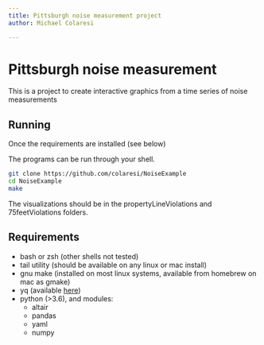 ```yaml
---
title: Pittsburgh noise measurement project
author: Michael Colaresi

---
```


# Pittsburgh noise measurement 

This is a project to create interactive graphics from a time series of noise measurements


## Running

Once the requirements are installed (see below)

The programs can be run through your shell. 

```bash
git clone https://github.com/colaresi/NoiseExample 
cd NoiseExample 
make 
```

The visualizations should be in the propertyLineViolations and 75feetViolations folders.



## Requirements

- bash or zsh (other shells not tested)
- tail utility (should be available on any linux or mac install)
- gnu make (installed on most linux systems, available from homebrew on mac as gmake)
- yq (available [here](https://mikefarah.gitbook.io/yq/))
- python (>3.6), and modules:
   - altair 
   - pandas
   - yaml
   - numpy 








